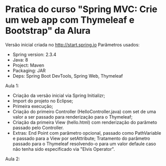 # Pratica do curso "Spring MVC: Crie um web app com Thymeleaf e Bootstrap" da Alura

Versão inicial criada no http://start.spring.io
Parâmetros usados:
* Spring version: 2.3.4
* Java: 8
* Project: Maven
* Packaging: JAR
* Deps: Spring Boot DevTools, Spring Web, Thymeleaf


Aula 1:
* Criação da versão inicial via Spring Initializr;
* Import do projeto no Eclipse;
* Primeira execução;
* Criação do primeiro Controller (HelloController.java) com set de uma valor a ser passado para renderização para o Thymeleaf;
* Criação da primeira View (hello.html) com renderização do parâmeto passado pelo Controller.
* Extras:
End Point com parâmetro opcional, passado como PathVariable e passado para a View por setAttribute;
Tratamento do parâmetro passado para o Thymeleaf resolvendo-o para um valor defaule caso não tenha sido especificado via "Elvis Operator".

Aula 2: